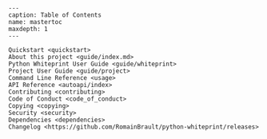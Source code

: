 <!--
SPDX-FileCopyrightText: © 2023 Romain Brault <mail@romainbrault.com>

SPDX-License-Identifier: MIT
-->

```{include} ../README.md

```

[license]: license
[contributor guide]: contributing
[command-line reference]: usage

```{toctree}
---
caption: Table of Contents
name: mastertoc
maxdepth: 1
---

Quickstart <quickstart>
About this project <guide/index.md>
Python Whiteprint User Guide <guide/whiteprint>
Project User Guide <guide/project>
Command Line Reference <usage>
API Reference <autoapi/index>
Contributing <contributing>
Code of Conduct <code_of_conduct>
Copying <copying>
Security <security>
Dependencies <dependencies>
Changelog <https://github.com/RomainBrault/python-whiteprint/releases>
```
